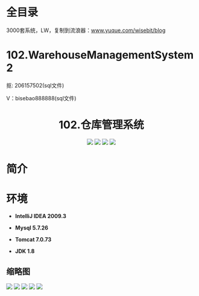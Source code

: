 # 全目录

3000套系统，LW，复制到流浪器：www.yuque.com/wisebit/blog

# 102.WarehouseManagementSystem2

<p>抠: 206157502(sql文件)</p>
<p>V：bisebao888888(sql文件)</p>

<p><h1 align="center">102.仓库管理系统</h1></p>


<p align="center">
	<img src="https://img.shields.io/badge/jdk-1.8-orange.svg"/>
    <img src="https://img.shields.io/badge/spring-5.x-lightgrey.svg"/>
    <img src="https://img.shields.io/badge/springmvc-3.x-blue.svg"/>
    <img src="https://img.shields.io/badge/mybatis-3.x-yellow.svg"/>
</p>

# 简介



# 环境

- <b>IntelliJ IDEA 2009.3</b>

- <b>Mysql 5.7.26</b>

- <b>Tomcat 7.0.73</b>

- <b>JDK 1.8</b>




## 缩略图

![](https://bitwise.oss-cn-heyuan.aliyuncs.com/2024/9/10/affcd34f-424b-49a1-8963-f6b2d2993377.png)
![](https://bitwise.oss-cn-heyuan.aliyuncs.com/2024/9/10/a5ef6bfb-94ac-47b7-a4a4-33071d1b0bf6.png)
![](https://bitwise.oss-cn-heyuan.aliyuncs.com/2024/9/10/8dcfc0ad-295a-4a9f-bf5f-aec53d22d3ec.png)
![](https://bitwise.oss-cn-heyuan.aliyuncs.com/2024/9/10/21f22d5e-66fe-4cf8-9efa-904625a14703.png)
![](https://bitwise.oss-cn-heyuan.aliyuncs.com/2024/9/10/bd91e828-8edd-43fc-87b1-39498ccbd813.png)

